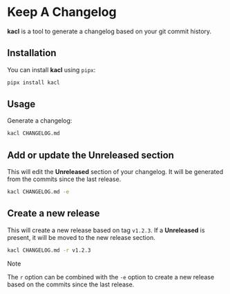 # Keep A Changelog

**kacl** is a tool to generate a changelog based on your git commit history.

## Installation

You can install **kacl** using `pipx`:

```bash
pipx install kacl
```

## Usage

Generate a changelog:

```bash
kacl CHANGELOG.md
```

## Add or update the **Unreleased** section

This will edit the **Unreleased** section of your changelog. It will be
generated from the commits since the last release.

```bash
kacl CHANGELOG.md -e
```

## Create a new release

This will create a new release based on tag `v1.2.3`. If a **Unreleased** is
present, it will be moved to the new release section.

```bash
kacl CHANGELOG.md -r v1.2.3
```

> [!NOTE]
> The `r` option can be combined with the `-e` option to create a new release
> based on the commits since the last release.
